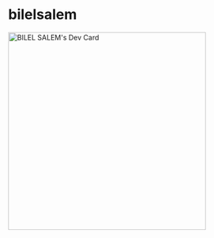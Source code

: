 # bilelsalem
<a href="https://app.daily.dev/bilelsalem"><img src="https://github.com/bilelsalem2020/bilelsalem/devcard.svg" width="400" alt="BILEL SALEM's Dev Card"/></a>
